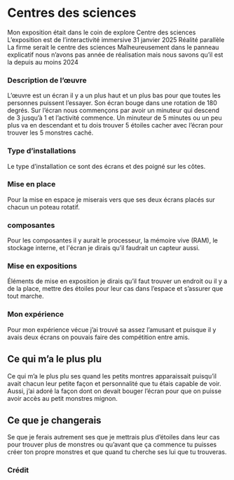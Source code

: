 <h1>Centres des sciences</h1>

Mon exposition était dans le coin de explore
Centre des sciences
L’exposition est de l’interactivité immersive 
31 janvier 2025
Réalité parallèle
La firme serait le centre des sciences
Malheureusement dans le panneau explicatif nous n’avons pas année de réalisation mais nous savons qu’il est la depuis au moins 2024


<h3>Description de l’œuvre</h3>

L’œuvre est un écran il y a un plus haut et un plus bas pour que toutes les personnes puissent l’essayer. Son écran bouge dans une rotation de 180 degrés. Sur l’écran nous commençons par avoir un minuteur qui descend de 3 jusqu’à 1 et l’activité commence. Un minuteur de 5 minutes ou un peu plus va en descendant et tu dois trouver 5 étoiles cacher avec l’écran pour trouver les 5 monstres caché.


<h3>Type d’installations</h3>

Le type d’installation ce sont des écrans et des poigné sur les côtes.


<h3>Mise en place</h3>

Pour la mise en espace je miserais vers que ses deux écrans placés sur chacun un poteau rotatif. 


<h3>composantes</h3>

Pour les composantes il y aurait le processeur, la mémoire vive (RAM), le stockage interne, et l'écran je dirais qu’il faudrait un capteur aussi.


<h3>Mise en expositions</h3>

Éléments de mise en exposition je dirais qu’il faut trouver un endroit ou il y a de la place, mettre des étoiles pour leur cas dans l’espace et s’assurer que tout marche.


<h3>Mon expérience</h3>

Pour mon expérience vécue j’ai trouvé sa assez l’amusant et puisque il y avais deux écrans on pouvais faire des compétition entre amis.


<h2>Ce qui m’a le plus plu</h2>

Ce qui m’a le plus plu ses quand les petits montres apparaissait puisqu’il avait chacun leur petite façon et personnalité que tu étais capable de voir. Aussi, j’ai adoré la façon dont on devait bouger l’écran pour que on puisse avoir accès au petit monstres mignon.


<h2>Ce que je changerais</h2>

Se que je ferais autrement ses que je mettrais plus d’étoiles dans leur cas pour trouver plus de monstres ou qu’avant que ça commence tu puisses créer ton propre monstres et que quand tu cherche ses lui que tu trouveras.


<h3>Crédit</h3>

